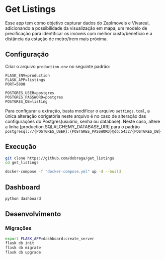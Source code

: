 # Get Listings

Esse app tem como objetivo capturar dados do ZapImoveis e Vivareal, adicionando a possibilidade da visualização em mapa, um modelo de precificação para identificar os imóveis com melhor custo/benefício e a distância da estação de metro/trem mais próxima.

## Configuração

Criar o arquivo `production.env` no seguinte padrão:

```
FLASK_ENV=production
FLASK_APP=listings
PORT=5000

POSTGRES_USER=postgres
POSTGRES_PASSWORD=postgres
POSTGRES_DB=listing
```

Para configurar a extração, basta modificar o arquivo `settings.toml`, a única alteração obrigatória neste arquivo é no caso de alteração das configurações do Postgres(usuário, senha ou database). Neste caso, altere a linha [production.SQLALCHEMY_DATABASE_URI] para o padrão `postgresql://{POSTGRES_USER}:{POSTGRES_PASSWORD}@db:5432/{POSTGRES_DB}`

## Execução

```sh
git clone https://github.com/dobraga/get_listings
cd get_listings
```

```sh
docker-compose -f "docker-compose.yml" up -d --build
```

## Dashboard

```sh
python dashboard
```

## Desenvolvimento

### Migrações

```sh
export FLASK_APP=dashboard:create_server
flask db init
flask db migrate 
flask db upgrade
```

